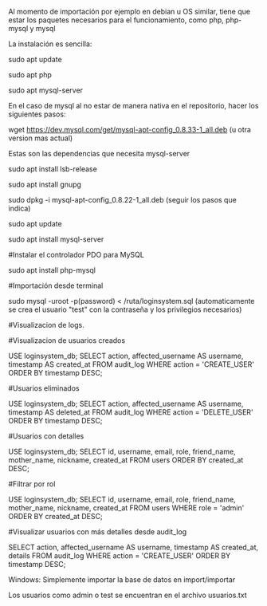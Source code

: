 Al momento de importación por ejemplo en debian u OS similar, tiene que estar los paquetes necesarios para el funcionamiento, como php, php-mysql y mysql

La instalación es sencilla:

sudo apt update

sudo apt php

sudo apt mysql-server

En el caso de mysql al no estar de manera nativa en el repositorio, hacer los siguientes pasos: 

wget https://dev.mysql.com/get/mysql-apt-config_0.8.33-1_all.deb (u otra version mas actual)

Estas son las dependencias que necesita mysql-server

sudo apt install lsb-release

sudo apt install gnupg

sudo dpkg -i mysql-apt-config_0.8.22-1_all.deb (seguir los pasos que indica)

sudo apt update 

sudo apt install mysql-server

#Instalar el controlador PDO para MySQL

sudo apt install php-mysql

#Importación desde terminal

sudo mysql -uroot -p(password) < /ruta/loginsystem.sql (automaticamente se crea el usuario "test" con la contraseña y los privilegios necesarios)

#Visualizacion de logs. 

#Visualizacion de usuarios creados

USE loginsystem_db;
SELECT action, affected_username AS username, timestamp AS created_at
FROM audit_log
WHERE action = 'CREATE_USER'
ORDER BY timestamp DESC;

#Usuarios eliminados

USE loginsystem_db;
SELECT action, affected_username AS username, timestamp AS deleted_at
FROM audit_log
WHERE action = 'DELETE_USER'
ORDER BY timestamp DESC;

#Usuarios con detalles

USE loginsystem_db;
SELECT id, username, email, role, friend_name, mother_name, nickname, created_at
FROM users
ORDER BY created_at DESC;

#Filtrar por rol

USE loginsystem_db;
SELECT id, username, email, role, friend_name, mother_name, nickname, created_at
FROM users
WHERE role = 'admin'
ORDER BY created_at DESC;

#Visualizar usuarios con más detalles desde audit_log

SELECT action, affected_username AS username, timestamp AS created_at, details
FROM audit_log
WHERE action = 'CREATE_USER'
ORDER BY timestamp DESC;


Windows: 
Simplemente importar la base de datos en import/importar

Los usuarios como admin o test se encuentran en el archivo usuarios.txt
